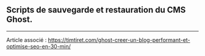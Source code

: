 ## Scripts de sauvegarde et restauration du CMS Ghost.

---

Article associé : https://timtiret.com/ghost-creer-un-blog-performant-et-optimise-seo-en-30-min/
